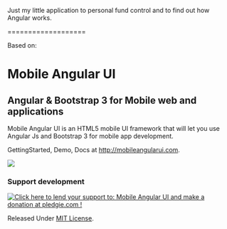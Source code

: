 Just my little application to personal fund control and to find out how Angular works.

===================

Based on:

# Mobile Angular UI

## Angular &amp; Bootstrap 3 for Mobile web and applications

Mobile Angular UI is an HTML5 mobile UI framework that will let you use Angular Js and Bootstrap 3 for mobile app development.

GettingStarted, Demo, Docs at http://mobileangularui.com.

![](http://mobileangularui.com/assets/img/phone.png)

### Support development

<a href='https://pledgie.com/campaigns/24868'><img alt='Click here to lend your support to: Mobile Angular UI and make a donation at pledgie.com !' src='https://pledgie.com/campaigns/24868.png?skin_name=chrome' border='0' ></a>

Released Under [MIT License](https://github.com/mcasimir/mobile-angular-ui/blob/master/LICENSE).
